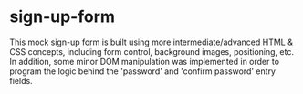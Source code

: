 # sign-up-form
This mock sign-up form is built using more intermediate/advanced HTML & CSS concepts, including form control, background images, positioning, etc. In addition, some minor DOM manipulation was implemented in order to program the logic behind the 'password' and 'confirm password' entry fields.